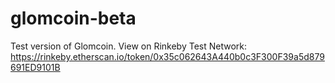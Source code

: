 # glomcoin-beta

Test version of Glomcoin. View on Rinkeby Test Network: https://rinkeby.etherscan.io/token/0x35c062643A440b0c3F300F39a5d879691ED9101B
